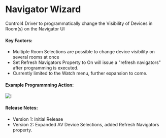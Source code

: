 # Navigator Wizard

Control4 Driver to programmatically change the Visibility of Devices in Room(s) on the Navigator UI

#### Key Factors:

- Multiple Room Selections are possible to change device visibility on several rooms at once
- Set Refresh Navigators Property to On will issue a "refresh navigators" after programming is executed.
- Currently limited to the Watch menu, further expansion to come.

#### Example Programmning Action:

![i](//navigatorwizard.png)

#### Release Notes:

- Version 1: Initial Release
- Version 2: Expanded AV Device Selections, added Refresh Navigators property.
